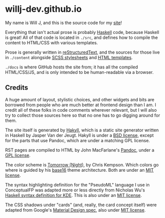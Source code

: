 # willj-dev.github.io

My name is Will J, and this is the source code for my [site](https://willj.dev)!

Everything that isn't actual prose is probably [Haskell](https://haskell.org) code, because Haskell is great!
All of that code is located in `./src`, and defines how to compile the content to HTML/CSS with various templates.

Prose is generally written in [reStructuredText](https://docutils.sourceforge.io/rst.html), and the sources for those
live in `./content` alongside [SCSS stylesheets](./content/css) and [HTML templates](./content/templates).

`./docs` is where GitHub hosts the site from; it has all the compiled HTML/CSS/JS, and is only intended to be
human-readable via a browser.

## Credits

A huge amount of layout, stylistic choices, and other widgets and bits are borrowed from people
who are much better at frontend design than I am. I credit all of these folks in code comments
wherever relevant, but I will also try to collect those sources here so that no one has to go digging
around for them.

The site itself is generated by [Hakyll](https://jaspervdj.be/hakyll), which is a static site generator
written in Haskell by Jasper Van der Jeugt. Hakyll is under a [BSD license](https://github.com/jaspervdj/hakyll/blob/master/LICENSE), except for the parts that use Pandoc, which are under a matching GPL license.

RST pages are compiled to HTML by John MacFarlane's [Pandoc](https://pandoc.org/),
under a [GPL license](https://github.com/jgm/pandoc/blob/master/COPYRIGHT).

The color scheme is [Tomorrow (Night)](https://github.com/chriskempson/base16-tomorrow-scheme), by Chris Kempson.
Which colors go where is guided by his [base16](https://github.com/chriskempson/base16) theme architecture.
Both are under an [MIT license](https://github.com/chriskempson/base16/blob/master/LICENSE.md).

The syntax highlighting definition for the "PseudoML" language I use in ConceptualFP was adapted more or less directly from
Nicholas Wu's [Haskell syntax definition for KDE](https://github.com/KDE/syntax-highlighting/blob/master/data/syntax/haskell.xml).
This is also under an [MIT license](https://github.com/KDE/syntax-highlighting#licensing).

The CSS shadows under "cards" (and, really, the card concept itself) were adapted from Google's
[Material Design spec](https://material.io/components/cards), also under [MIT license](https://github.com/material-components/material-components-web/blob/master/LICENSE).
